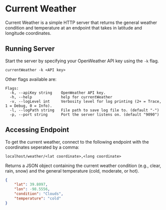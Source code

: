 # Current Weather

Current Weather is a simple HTTP server that returns the general weather
condition and temperature at an endpoint that takes in latitude and longitude
coordinates.

## Running Server

Start the server by specifying your OpenWeather API key using the `-k` flag.

```text
currentWeather -k <API key>
```

Other flags available are:

```text
Flags:
  -k, --apiKey string    OpenWeather API key.
  -h, --help             help for currentWeather
  -v, --logLevel int     Verbosity level for log printing (2+ = Trace, 1 = Debug, 0 = Info).
  -l, --logPath string   File path to save log file to. (default "-")
  -p, --port string      Port the server listens on. (default "9090")
```

## Accessing Endpoint

To get the current weather, connect to the following endpoint with the
coordinates seperated by a comma:

```text
localhost/weather/<lat coordinate>,<long coordinate>
```

Returns a JSON object containing the current weather condition (e.g., clear,
rain, snow) and the general temperature (cold, moderate, or hot).

```json
{
    "lat": 39.8097,
    "lon": -98.5556,
    "condition": "Clouds",
    "temperature": "cold"
}
```